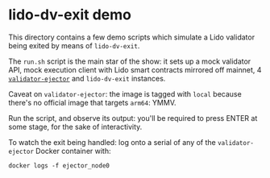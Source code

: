 # lido-dv-exit demo

This directory contains a few demo scripts which simulate a Lido validator being exited by means of `lido-dv-exit`.

The `run.sh` script is the main star of the show: it sets up a mock validator API, mock execution client with Lido
smart contracts mirrored off mainnet, 4 [`validator-ejector`](https://github.com/lidofinance/validator-ejector) and `lido-dv-exit` instances.

Caveat on `validator-ejector`: the image is tagged with `local` because there's no official image that targets `arm64`:
YMMV.

Run the script, and observe its output: you'll be required to press ENTER at some stage, for the sake of interactivity.

To watch the exit being handled: log onto a serial of any of the `validator-ejector` Docker container with:

```shell
docker logs -f ejector_node0
```
